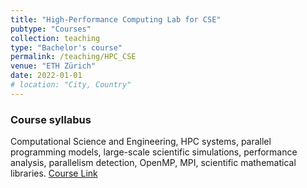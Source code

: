 ```yaml
---
title: "High-Performance Computing Lab for CSE"
pubtype: "Courses"
collection: teaching
type: "Bachelor's course"
permalink: /teaching/HPC_CSE
venue: "ETH Zürich"
date: 2022-01-01
# location: "City, Country"
---
```


<!-- I was a teaching assistant of this course for the academic year 2019/20, 2020/21. -->
### Course syllabus
Computational Science and Engineering, HPC systems, parallel programming models, large-scale scientific simulations, performance analysis, parallelism detection, OpenMP, MPI, scientific mathematical libraries.
[Course Link](http://www.vvz.ethz.ch/Vorlesungsverzeichnis/lerneinheit.view?semkez=2020S&ansicht=LEHRVERANSTALTUNGEN&lerneinheitId=137681&lang=en) 